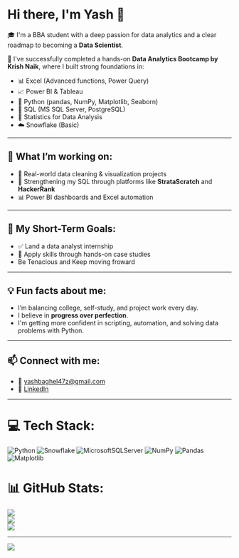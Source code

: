 # Hi there, I'm Yash 👋

🎓 I'm a BBA student with a deep passion for data analytics and a clear roadmap to becoming a **Data Scientist**.

🚀 I've successfully completed a hands-on **Data Analytics Bootcamp by Krish Naik**, where I built strong foundations in:

- 📊 Excel (Advanced functions, Power Query)
- 📈 Power BI & Tableau
- 🐍 Python (pandas, NumPy, Matplotlib, Seaborn)
- 💾 SQL (MS SQL Server, PostgreSQL)
- 🧮 Statistics for Data Analysis
- ☁️ Snowflake (Basic)

---

## 🔧 What I’m working on:
- 📂 Real-world data cleaning & visualization projects
- 🔎 Strengthening my SQL through platforms like **StrataScratch** and **HackerRank**
- 📊 Power BI dashboards and Excel automation

---

## 🎯 My Short-Term Goals:
- ✅ Land a data analyst internship
- 🧪 Apply skills through hands-on case studies
-    Be Tenacious and Keep moving froward

---

## 💡 Fun facts about me:
- I’m balancing college, self-study, and project work every day.
- I believe in **progress over perfection**.
- I'm getting more confident in scripting, automation, and solving data problems with Python.

---

## 📫 Connect with me:
- 📧 yashbaghel47z@gmail.com
- 🔗 [LinkedIn](https://www.linkedin.com/in/yash-baghel-contact)

---


# 💻 Tech Stack:
![Python](https://img.shields.io/badge/python-3670A0?style=for-the-badge&logo=python&logoColor=ffdd54) ![Snowflake](https://img.shields.io/badge/snowflake-%2329B5E8.svg?style=for-the-badge&logo=snowflake&logoColor=white) ![MicrosoftSQLServer](https://img.shields.io/badge/Microsoft%20SQL%20Server-CC2927?style=for-the-badge&logo=microsoft%20sql%20server&logoColor=white) ![NumPy](https://img.shields.io/badge/numpy-%23013243.svg?style=for-the-badge&logo=numpy&logoColor=white) ![Pandas](https://img.shields.io/badge/pandas-%23150458.svg?style=for-the-badge&logo=pandas&logoColor=white) ![Matplotlib](https://img.shields.io/badge/Matplotlib-%23ffffff.svg?style=for-the-badge&logo=Matplotlib&logoColor=black)
# 📊 GitHub Stats:
![](https://github-readme-stats.vercel.app/api?username=YashBaghel-Analyst&theme=dark&hide_border=false&include_all_commits=false&count_private=false)<br/>
![](https://nirzak-streak-stats.vercel.app/?user=YashBaghel-Analyst&theme=dark&hide_border=false)<br/>
![](https://github-readme-stats.vercel.app/api/top-langs/?username=YashBaghel-Analyst&theme=dark&hide_border=false&include_all_commits=false&count_private=false&layout=compact)

---
[![](https://visitcount.itsvg.in/api?id=YashBaghel-Analyst&icon=0&color=0)](https://visitcount.itsvg.in)

<!-- Proudly created with GPRM ( https://gprm.itsvg.in ) -->
